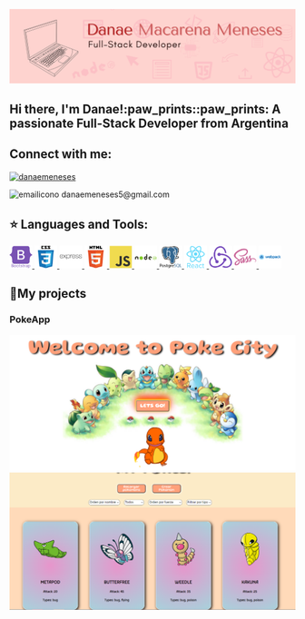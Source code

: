 ![this is an image](/bannergithub.png)
<h2>Hi there, I'm Danae!:paw_prints::paw_prints: 
  A passionate Full-Stack Developer from Argentina </h2>

<!-- ## My skills:  -->

<!-- <img src="./images/html5-logo.png" width="50px" height="50px">
<img src="./images/css.png" width="50px" height="50px">
<img src="./images/javascript.png" width="70px" height="50px">
<img src="./images/react.png" width="50px" height="50px">
<img src="./images/bootstrap-logo-png.png" width="70px" height="50px">
<img src="./images/Expressjs.png" width="70px" height="50px">
<img src="./images/nodejs.png" width="40px" height="50px">
<img src="./images/PostgreSQL-Logo.png" width="100px" height="100px">
<img src="./images/sequelize.png" width="70px" height="50px"> -->


<h2 align="left">Connect with me:</h2>
<p align="left">
<a href="https://linkedin.com/in/danaemeneses" target="blank"><img align="center" src="https://raw.githubusercontent.com/rahuldkjain/github-profile-readme-generator/master/src/images/icons/Social/linked-in-alt.svg" alt="danaemeneses" height="30" width="40" /></a>
</p>
<p align="left">
  <img src="https://cdn.icon-icons.com/icons2/1826/PNG/512/4202011emailgmaillogomailsocialsocialmedia-115677_115624.png" alt="emailicono" height="30" width="40"/>
   danaemeneses5@gmail.com
</p>

<h2 align="left">⭐ Languages and Tools:</h2>
<p align="left"> <a href="https://getbootstrap.com" target="_blank" rel="noreferrer"> <img src="https://raw.githubusercontent.com/devicons/devicon/master/icons/bootstrap/bootstrap-plain-wordmark.svg" alt="bootstrap" width="40" height="40"/> </a> <a href="https://www.w3schools.com/css/" target="_blank" rel="noreferrer"> <img src="https://raw.githubusercontent.com/devicons/devicon/master/icons/css3/css3-original-wordmark.svg" alt="css3" width="40" height="40"/> </a> <a href="https://expressjs.com" target="_blank" rel="noreferrer"> <img src="https://raw.githubusercontent.com/devicons/devicon/master/icons/express/express-original-wordmark.svg" alt="express" width="40" height="40"/> </a> <a href="https://www.w3.org/html/" target="_blank" rel="noreferrer"> <img src="https://raw.githubusercontent.com/devicons/devicon/master/icons/html5/html5-original-wordmark.svg" alt="html5" width="40" height="40"/> </a> <a href="https://developer.mozilla.org/en-US/docs/Web/JavaScript" target="_blank" rel="noreferrer"> <img src="https://raw.githubusercontent.com/devicons/devicon/master/icons/javascript/javascript-original.svg" alt="javascript" width="40" height="40"/> </a> <a href="https://nodejs.org" target="_blank" rel="noreferrer"> <img src="https://raw.githubusercontent.com/devicons/devicon/master/icons/nodejs/nodejs-original-wordmark.svg" alt="nodejs" width="40" height="40"/> </a> <a href="https://www.postgresql.org" target="_blank" rel="noreferrer"> <img src="https://raw.githubusercontent.com/devicons/devicon/master/icons/postgresql/postgresql-original-wordmark.svg" alt="postgresql" width="40" height="40"/> </a> <a href="https://reactjs.org/" target="_blank" rel="noreferrer"> <img src="https://raw.githubusercontent.com/devicons/devicon/master/icons/react/react-original-wordmark.svg" alt="react" width="40" height="40"/> </a> <a href="https://redux.js.org" target="_blank" rel="noreferrer"> <img src="https://raw.githubusercontent.com/devicons/devicon/master/icons/redux/redux-original.svg" alt="redux" width="40" height="40"/> </a> <a href="https://sass-lang.com" target="_blank" rel="noreferrer"> <img src="https://raw.githubusercontent.com/devicons/devicon/master/icons/sass/sass-original.svg" alt="sass" width="40" height="40"/> </a> <a href="https://webpack.js.org" target="_blank" rel="noreferrer"> <img src="https://raw.githubusercontent.com/devicons/devicon/d00d0969292a6569d45b06d3f350f463a0107b0d/icons/webpack/webpack-original-wordmark.svg" alt="webpack" width="40" height="40"/> </a> </p>

<h2 align="left">📌My projects</h2>
<h3> PokeApp </h3>
<p align="left"><a href="https://github.com/danaemeneses/PI---Pokemon-" ><img src="./images/landing-pokemon.png"/> <img src="./images/home-pokemon.png"/></a> </p>

<!-- 
- <h3 align="left">📫 How to reach me:</h3>
<p align="left"><img src="https://cdn.icon-icons.com/icons2/1826/PNG/512/4202011emailgmaillogomailsocialsocialmedia-115677_115624.png" alt="emailicono" height="30" width="40"/> Email: danaemeneses5@gmail.com</p>

 -->



